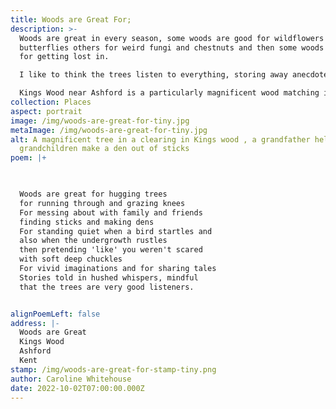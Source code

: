 ```yaml
---
title: Woods are Great For;
description: >-
  Woods are great in every season, some woods are good for wildflowers and
  butterflies others for weird fungi and chestnuts and then some woods are good
  for getting lost in. 

  I like to think the trees listen to everything, storing away anecdotes to keep them amused through a long winter's hibernation.

  Kings Wood near Ashford is a particularly magnificent wood matching its grand name and is great for all the things listed in the poem. 
collection: Places
aspect: portrait
image: /img/woods-are-great-for-tiny.jpg
metaImage: /img/woods-are-great-for-tiny.jpg
alt: A magnificent tree in a clearing in Kings wood , a grandfather helping his
  grandchildren make a den out of sticks
poem: |+
  


  Woods are great for hugging trees 
  for running through and grazing knees
  For messing about with family and friends 
  finding sticks and making dens
  For standing quiet when a bird startles and 
  also when the undergrowth rustles 
  then pretending 'like' you weren't scared 
  with soft deep chuckles
  For vivid imaginations and for sharing tales 
  Stories told in hushed whispers, mindful 
  that the trees are very good listeners.


alignPoemLeft: false
address: |-
  Woods are Great 
  Kings Wood 
  Ashford 
  Kent
stamp: /img/woods-are-great-for-stamp-tiny.png
author: Caroline Whitehouse
date: 2022-10-02T07:00:00.000Z
---
```

